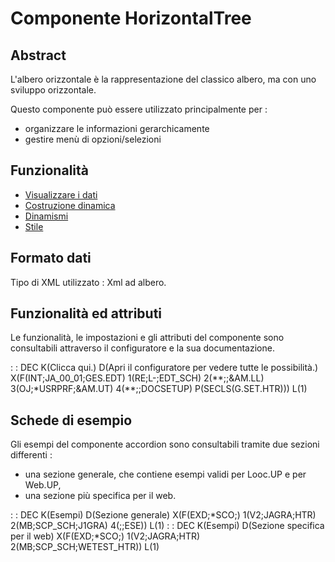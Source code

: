 # Componente HorizontalTree
## Abstract

L'albero orizzontale è la rappresentazione del classico albero, ma con uno sviluppo orizzontale.

Questo componente può essere utilizzato principalmente per : 
- organizzare le informazioni gerarchicamente
- gestire menù di opzioni/selezioni

## Funzionalità
- [Visualizzare i dati](Sorgenti/DOC/TA/B£AMO/LOCHTR_F01)
- [Costruzione dinamica](Sorgenti/DOC/TA/B£AMO/LOCHTR_F02)
- [Dinamismi](Sorgenti/DOC/TA/B£AMO/LOCHTR_F03)
- [Stile](Sorgenti/DOC/TA/B£AMO/LOCHTR_F04)

## Formato dati
Tipo di XML utilizzato :  Xml ad albero.

## Funzionalità ed attributi
Le funzionalità, le impostazioni e gli attributi del componente sono consultabili attraverso il configuratore e la sua documentazione.

 :  : DEC K(Clicca qui.) D(Apri il configuratore per vedere tutte le possibilità.) X(F(INT;JA_00_01;GES.EDT) 1(RE;L-;EDT_SCH) 2(\*\*;;&AM.LL) 3(OJ;\*USRPRF;&AM.UT) 4(\*\*;;DOCSETUP) P(SECLS(G.SET.HTR))) L(1)

## Schede di esempio
Gli esempi del componente accordion sono consultabili tramite due sezioni differenti : 
- una sezione generale, che contiene esempi validi per Looc.UP e per Web.UP,
- una sezione più specifica per il web.

 :  : DEC K(Esempi) D(Sezione generale) X(F(EXD;\*SCO;) 1(V2;JAGRA;HTR) 2(MB;SCP_SCH;J1GRA) 4(;;ESE)) L(1)
 :  : DEC K(Esempi) D(Sezione specifica per il web) X(F(EXD;\*SCO;) 1(V2;JAGRA;HTR) 2(MB;SCP_SCH;WETEST_HTR)) L(1)


















